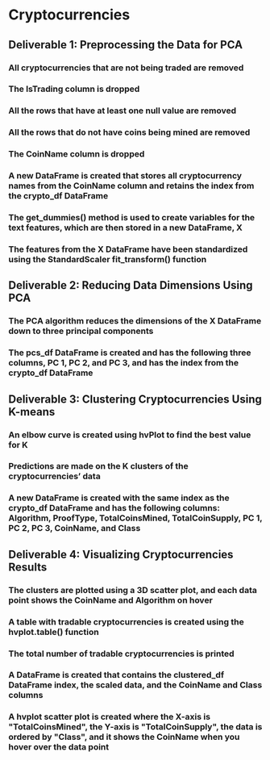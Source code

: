 # Cryptocurrencies

## Deliverable 1: Preprocessing the Data for PCA

### All cryptocurrencies that are not being traded are removed

### The IsTrading column is dropped

### All the rows that have at least one null value are removed

### All the rows that do not have coins being mined are removed

### The CoinName column is dropped

### A new DataFrame is created that stores all cryptocurrency names from the CoinName column and retains the index from the crypto_df DataFrame

### The get_dummies() method is used to create variables for the text features, which are then stored in a new DataFrame, X

### The features from the X DataFrame have been standardized using the StandardScaler fit_transform() function




## Deliverable 2: Reducing Data Dimensions Using PCA

### The PCA algorithm reduces the dimensions of the X DataFrame down to three principal components

### The pcs_df DataFrame is created and has the following three columns, PC 1, PC 2, and PC 3, and has the index from the crypto_df DataFrame




## Deliverable 3: Clustering Cryptocurrencies Using K-means

### An elbow curve is created using hvPlot to find the best value for K

### Predictions are made on the K clusters of the cryptocurrencies’ data

### A new DataFrame is created with the same index as the crypto_df DataFrame and has the following columns: Algorithm, ProofType, TotalCoinsMined, TotalCoinSupply, PC 1, PC 2, PC 3, CoinName, and Class





## Deliverable 4: Visualizing Cryptocurrencies Results

### The clusters are plotted using a 3D scatter plot, and each data point shows the CoinName and Algorithm on hover

### A table with tradable cryptocurrencies is created using the hvplot.table() function

### The total number of tradable cryptocurrencies is printed

### A DataFrame is created that contains the clustered_df DataFrame index, the scaled data, and the CoinName and Class columns

### A hvplot scatter plot is created where the X-axis is "TotalCoinsMined", the Y-axis is "TotalCoinSupply", the data is ordered by "Class", and it shows the CoinName when you hover over the data point



